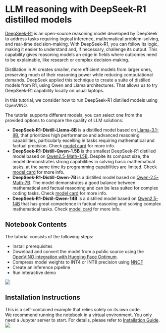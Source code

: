 # LLM reasoning with DeepSeek-R1 distilled models

[DeepSeek-R1](https://github.com/deepseek-ai/DeepSeek-R1/blob/main/DeepSeek_R1.pdf) is an open-source reasoning model developed by DeepSeek to address tasks requiring logical inference, mathematical problem-solving, and real-time decision-making. With DeepSeek-R1, you can follow its logic, making it easier to understand and, if necessary, challenge its output. This capability gives reasoning models an edge in fields where outcomes need to be explainable, like research or complex decision-making.

Distillation in AI creates smaller, more efficient models from larger ones, preserving much of their reasoning power while reducing computational demands. DeepSeek applied this technique to create a suite of distilled models from R1, using Qwen and Llama architectures. That allows us to try DeepSeek-R1 capability locally on usual laptops.

In this tutorial, we consider how to run DeepSeek-R1 distilled models using OpenVINO.

The tutorial supports different models, you can select one from the provided options to compare the quality of LLM solutions:

* **DeepSeek-R1-Distill-Llama-8B** is a distilled model based on [Llama-3.1-8B](https://huggingface.co/meta-llama/Llama-3.1-8B), that prioritizes high performance and advanced reasoning capabilities, particularly excelling in tasks requiring mathematical and factual precision. Check [model card](https://huggingface.co/deepseek-ai/DeepSeek-R1-Distill-Llama-8B) for more info.
* **DeepSeek-R1-Distill-Qwen-1.5B** is the smallest DeepSeek-R1 distilled model based on [Qwen2.5-Math-1.5B](https://huggingface.co/Qwen/Qwen2.5-Math-1.5B). Despite its compact size, the model demonstrates strong capabilities in solving basic mathematical tasks, at the same time its programming capabilities are limited. Check [model card](https://huggingface.co/deepseek-ai/DeepSeek-R1-Distill-Qwen-1.5B) for more info.
* **DeepSeek-R1-Distill-Qwen-7B** is a distilled model based on [Qwen-2.5-Math-7B](https://huggingface.co/Qwen/Qwen2.5-Math-7B). The model demonstrates a good balance between mathematical and factual reasoning and can be less suited for complex coding tasks. Check [model card](https://huggingface.co/deepseek-ai/DeepSeek-R1-Distill-Qwen-7B) for more info.
* **DeepSeek-R1-Distil-Qwen-14B** is a distilled model based on [Qwen2.5-14B](https://huggingface.co/Qwen/Qwen2.5-14B) that has great competence in factual reasoning and solving complex mathematical tasks.  Check [model card](https://huggingface.co/deepseek-ai/DeepSeek-R1-Distill-Qwen-14B) for more info.

## Notebook Contents

The tutorial consists of the following steps:

- Install prerequisites
- Download and convert the model from a public source using the [OpenVINO integration with Hugging Face Optimum](https://huggingface.co/blog/openvino).
- Compress model weights to INT4 or INT8 precision using [NNCF](https://github.com/openvinotoolkit/nncf)
- Create an inference pipeline
- Run interactive demo
  
![](https://github.com/user-attachments/assets/9062bdc4-0338-4555-a863-87b5a71236e9)

## Installation Instructions
This is a self-contained example that relies solely on its own code.</br>
We recommend running the notebook in a virtual environment. You only need a Jupyter server to start.
For details, please refer to [Installation Guide](../../README.md).
<img referrerpolicy="no-referrer-when-downgrade" src="https://static.scarf.sh/a.png?x-pxid=5b5a4db0-7875-4bfb-bdbd-01698b5b1a77&file=notebooks/deepseek-r1/README.md" />

